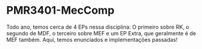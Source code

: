 # PMR3401-MecComp
Todo ano, temos cerca de 4 EPs nessa disciplina: O primeiro sobre RK, o segundo de MDF, o terceiro sobre MEF e um EP Extra, que geralmente é de MEF também. Aqui, temos enunciados e implementações passadas!
